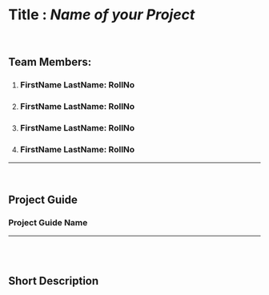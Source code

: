 
# Title : *Name of your Project*

<br>

## Team Members:

1. ### FirstName LastName: RollNo
2. ### FirstName LastName: RollNo
3. ### FirstName LastName: RollNo
4. ### FirstName LastName: RollNo

<hr>
<br>

## Project Guide
### Project Guide Name

<hr>
<br>
<br>

## Short Description
